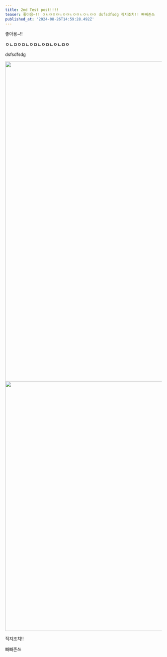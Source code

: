 ```yaml
---
title: 2nd Test post!!!!
teaser: 좋아용~!! ㅇㄴㅁㅇㅁㄴㅇㅁㄴㅇㅁㄴㅇㄴㅁㅇ dsfsdfsdg 직지조치!! 빠빠존쓰
published_at: '2024-08-26T14:59:28.492Z'
---
```

<p>좋아용~!!</p><p><strong>ㅇㄴㅁㅇㅁㄴㅇㅁㄴㅇㅁㄴㅇㄴㅁㅇ</strong></p><p>dsfsdfsdg</p><img src="https://pub-15da4b09ed934d5e8194d67ded0eec7a.r2.dev/jikji/images/5186756bb9d7e8674effc837bdc59ecb.webp" width="796" height="1024"><img src="https://pub-15da4b09ed934d5e8194d67ded0eec7a.r2.dev/jikji/images/45e8908222f9ba6446840341904c0fe4.webp" width="800" height="800"><p>직지조치!!</p><p>빠빠존쓰</p>
